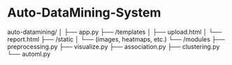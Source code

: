 # Auto-DataMining-System

auto-datamining/
│
├── app.py
├── /templates
│   ├── upload.html
│   └── report.html
├── /static
│   └── (images, heatmaps, etc.)
└── /modules
    ├── preprocessing.py
    ├── visualize.py
    ├── association.py
    ├── clustering.py
    └── automl.py
